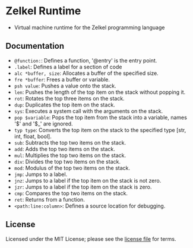 # Zelkel Runtime
- Virtual machine runtime for the Zelkel programming language

## Documentation
- `@function:`: Defines a function, '@entry' is the entry point.
- `.label`: Defines a label for a section of code
- `alc *buffer, size`: Allocates a buffer of the specified size.
- `fre *buffer`: Frees a buffer or variable.
- `psh value`: Pushes a value onto the stack.
- `len`: Pushes the length of the top item on the stack without popping it.
- `rot`: Rotates the top three items on the stack.
- `dup`: Duplicates the top item on the stack.
- `sys`: Executes a system call with the arguments on the stack.
- `pop $variable`: Pops the top item from the stack into a variable, names '\$' and '\$_' are ignored.
- `typ type`: Converts the top item on the stack to the specified type [str, int, float, bool].
- `sub`: Subtracts the top two items on the stack.
- `add`: Adds the top two items on the stack.
- `mul`: Multiplies the top two items on the stack.
- `div`: Divides the top two items on the stack.
- `mod`: Modulus of the top two items on the stack.
- `jmp`: Jumps to a label.
- `jnz`: Jumps to a label if the top item on the stack is not zero.
- `jzr`: Jumps to a label if the top item on the stack is zero.
- `cmp`: Compares the top two items on the stack.
- `ret`: Returns from a function.
- `<path:line:column>`: Defines a source location for debugging.

## License
Licensed under the MIT License; please see the [license file](LICENSE.md) for terms.

